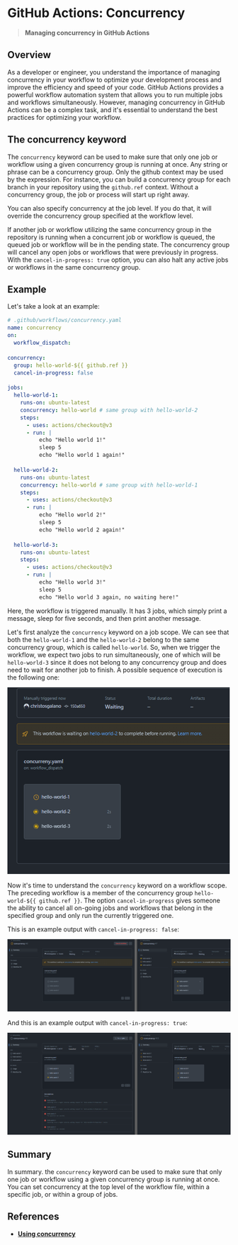 # GitHub Actions: Concurrency

> **Managing concurrency in GitHub Actions**

## Overview

As a developer or engineer, you understand the importance of managing concurrency in your workflow to optimize your development process and improve the efficiency and speed of your code. GitHub Actions provides a powerful workflow automation system that allows you to run multiple jobs and workflows simultaneously. However, managing concurrency in GitHub Actions can be a complex task, and it's essential to understand the best practices for optimizing your workflow.

## The concurrency keyword

The `concurrency` keyword can be used to make sure that only one job or workflow using a given concurrency group is running at once. Any string or phrase can be a concurrency group. Only the github context may be used by the expression. For instance, you can build a concurrency group for each branch in your repository using the `github.ref` context. Without a concurrency group, the job or process will start up right away.

You can also specify concurrency at the job level. If you do that, it will override the concurrency group specified at the workflow level.

If another job or workflow utilizing the same concurrency group in the repository is running when a concurrent job or workflow is queued, the queued job or workflow will be in the pending state. The concurrency group will cancel any open jobs or workflows that were previously in progress. With the `cancel-in-progress: true` option, you can also halt any active jobs or workflows in the same concurrency group.

## Example

Let's take a look at an example:

```yaml
# .github/workflows/concurrency.yaml
name: concurrency
on:
  workflow_dispatch:

concurrency:
  group: hello-world-${{ github.ref }}
  cancel-in-progress: false

jobs:
  hello-world-1:
    runs-on: ubuntu-latest
    concurrency: hello-world # same group with hello-world-2
    steps:
      - uses: actions/checkout@v3
      - run: |
          echo "Hello world 1!"
          sleep 5
          echo "Hello world 1 again!"

  hello-world-2:
    runs-on: ubuntu-latest
    concurrency: hello-world # same group with hello-world-1
    steps:
      - uses: actions/checkout@v3
      - run: |
          echo "Hello world 2!"
          sleep 5
          echo "Hello world 2 again!"

  hello-world-3:
    runs-on: ubuntu-latest
    steps:
      - uses: actions/checkout@v3
      - run: |
          echo "Hello world 3!"
          sleep 5
          echo "Hello world 3 again, no waiting here!"

```

Here, the workflow is triggered manually. It has 3 jobs, which simply print a message, sleep for five seconds, and then print another message.

Let's first analyze the `concurrency` keyword on a job scope. We can see that both the `hello-world-1` and the `hello-world-2` belong to the same concurrency group, which is called `hello-world`. So, when we trigger the workflow, we expect two jobs to run simultaneously, one of which will be `hello-world-3` since it does not belong to any concurrency group and does need to wait for another job to finish. A possible sequence of execution is the following one:

![concurrency-job-scope](../../images/actions/concurrency-job-scope.png)

Now it's time to understand the `concurrency` keyword on a workflow scope. The preceding workflow is a member of the concurrency group `hello-world-${{ github.ref }}`. The option `cancel-in-progress` gives someone the ability to cancel all on-going jobs and workflows that belong in the specified group and only run the currently triggered one.

This is an example output with `cancel-in-progress: false`:

![concurrency-workflow-scope-no-cancel](../../images/actions/concurrency-workflow-scope-no-cancel.png)

And this is an example output with `cancel-in-progress: true`:

![concurrency-workflow-scope-with-cancel](../../images/actions/concurrency-workflow-scope-with-cancel.png)

## Summary

In summary. the `concurrency` keyword can be used to make sure that only one job or workflow using a given concurrency group is running at once. You can  set concurrency at the top level of the workflow file, within a specific job, or within a group of jobs.

## References

- [**Using concurrency**](https://docs.github.com/en/actions/using-jobs/using-concurrency)
